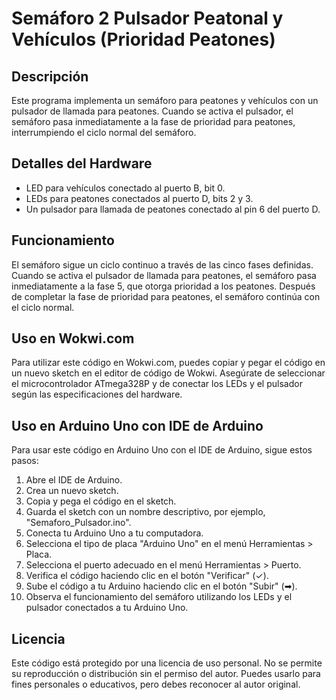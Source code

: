 # Semáforo 2 Pulsador Peatonal y Vehículos (Prioridad Peatones)

## Descripción
Este programa implementa un semáforo para peatones y vehículos con un pulsador de llamada para peatones. Cuando se activa el pulsador, el semáforo pasa inmediatamente a la fase de prioridad para peatones, interrumpiendo el ciclo normal del semáforo.

## Detalles del Hardware
- LED para vehículos conectado al puerto B, bit 0.
- LEDs para peatones conectados al puerto D, bits 2 y 3.
- Un pulsador para llamada de peatones conectado al pin 6 del puerto D.

## Funcionamiento
El semáforo sigue un ciclo continuo a través de las cinco fases definidas. Cuando se activa el pulsador de llamada para peatones, el semáforo pasa inmediatamente a la fase 5, que otorga prioridad a los peatones. Después de completar la fase de prioridad para peatones, el semáforo continúa con el ciclo normal.

## Uso en Wokwi.com
Para utilizar este código en Wokwi.com, puedes copiar y pegar el código en un nuevo sketch en el editor de código de Wokwi. Asegúrate de seleccionar el microcontrolador ATmega328P y de conectar los LEDs y el pulsador según las especificaciones del hardware.

## Uso en Arduino Uno con IDE de Arduino
Para usar este código en Arduino Uno con el IDE de Arduino, sigue estos pasos:

1. Abre el IDE de Arduino.
2. Crea un nuevo sketch.
3. Copia y pega el código en el sketch.
4. Guarda el sketch con un nombre descriptivo, por ejemplo, "Semaforo_Pulsador.ino".
5. Conecta tu Arduino Uno a tu computadora.
6. Selecciona el tipo de placa "Arduino Uno" en el menú Herramientas > Placa.
7. Selecciona el puerto adecuado en el menú Herramientas > Puerto.
8. Verifica el código haciendo clic en el botón "Verificar" (✓).
9. Sube el código a tu Arduino haciendo clic en el botón "Subir" (➡).
10. Observa el funcionamiento del semáforo utilizando los LEDs y el pulsador conectados a tu Arduino Uno.

## Licencia
Este código está protegido por una licencia de uso personal. No se permite su reproducción o distribución sin el permiso del autor. Puedes usarlo para fines personales o educativos, pero debes reconocer al autor original.
